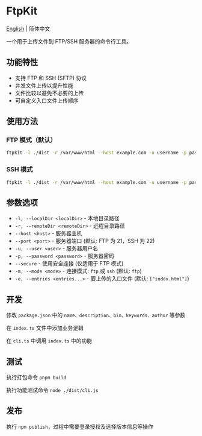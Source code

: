 # FtpKit

[English](./README.md) | 简体中文

一个用于上传文件到 FTP/SSH 服务器的命令行工具。

## 功能特性

- 支持 FTP 和 SSH (SFTP) 协议
- 并发文件上传以提升性能
- 文件比较以避免不必要的上传
- 可自定义入口文件上传顺序

## 使用方法

### FTP 模式（默认）

```bash
ftpkit -l ./dist -r /var/www/html --host example.com -u username -p password
```

### SSH 模式

```bash
ftpkit -l ./dist -r /var/www/html --host example.com -u username -p password -m ssh
```

## 参数选项

- `-l, --localDir <localDir>` - 本地目录路径
- `-r, --remoteDir <remoteDir>` - 远程目录路径
- `--host <host>` - 服务器主机
- `--port <port>` - 服务器端口 (默认: FTP 为 21，SSH 为 22)
- `-u, --user <user>` - 服务器用户名
- `-p, --password <password>` - 服务器密码
- `--secure` - 使用安全连接 (仅适用于 FTP 模式)
- `-m, --mode <mode>` - 连接模式: `ftp` 或 `ssh` (默认: `ftp`)
- `-e, --entries <entries...>` - 要上传的入口文件 (默认: `["index.html"]`)

## 开发

修改 `package.json` 中的 `name、description、bin、keywords、author` 等参数

在 `index.ts` 文件中添加业务逻辑

在 `cli.ts` 中调用 `index.ts` 中的功能

## 测试

执行打包命令 `pnpm build`

执行功能测试命令 `node ./dist/cli.js`

## 发布

执行 `npm publish`，过程中需要登录授权及选择版本信息等操作
